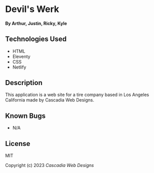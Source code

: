 # Devil's Werk

#### By Arthur, Justin, Ricky, Kyle

## Technologies Used

* HTML
* Eleventy
* CSS
* Netlify

## Description

This application is a web site for a tire company based in Los Angeles California made by Cascadia Web Designs.

## Known Bugs

* N/A

## License

MIT

Copyright (c) 2023 _Cascadia Web Designs_
